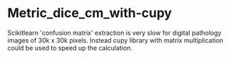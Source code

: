 # Metric_dice_cm_with-cupy
Scikitlearn 'confusion matrix' extraction is very slow for digital pathology images of 30k x 30k pixels. Instead cupy library with matrix multiplication could be used to speed up the calculation. 
